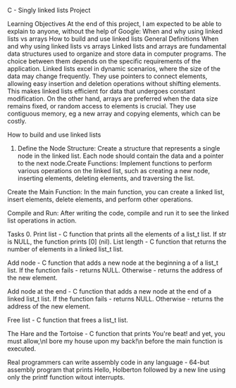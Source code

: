C - Singly linked lists Project

Learning Objectives
At the end of this project, I am expected to be able to explain to anyone, without the help of Google:
When and why using linked lists vs arrays
How to build and use linked lists
General Definitions
When and why using linked lists vs arrays
Linked lists and arrays are fundamental data structures used to organize and store data in computer programs. The choice between them depends on the specific requirements of the application. Linked lists excel in dynamic scenarios, where the size of the data may change frequently. They use pointers to connect elements, allowing easy insertion and deletion operations without shifting elements. This makes linked lists efficient for data that undergoes constant modification.
On the other hand, arrays are preferred when the data size remains fixed, or random access to elements is crucial. They use contiguous memory, eg a new array and copying elements, which can be costly.

How to build and use linked lists
1. Define the Node Structure:
Create a structure that represents a single node in the linked list. Each node should contain the data and a pointer to the next node.Create Functions:
Implement functions to perform various operations on the linked list, such as creating a new node, inserting elements, deleting elements, and traversing the list.

Create the Main Function:
In the main function, you can create a linked list, insert elements, delete elements, and perform other operations.

Compile and Run:
After writing the code, compile and run it to see the linked list operations in action.

Tasks
0. Print list - C function that prints all the elements of a list_t list.
If str is NULL, the function prints [0] (nil).
List length - C function that returns the number of elements in a linked list_t list.

Add node - C function that adds a new node at the beginning a of a list_t list.
If the function fails - returns NULL.
Otherwise - returns the address of the new element.

Add node at the end - C function that adds a new node at the end of a linked list_t list.
If the function fails - returns NULL.
Otherwise - returns the address of the new element.

Free list - C function that frees a list_t list.

The Hare and the Tortoise - C function that prints You're beat! and yet, you must allow,\nI bore my house upon my back!\n before the main function is executed.

Real programmers can write assembly code in any language - 64-but assembly program that prints Hello, Holberton followed by a new line using only the printf function witout interrupts.
